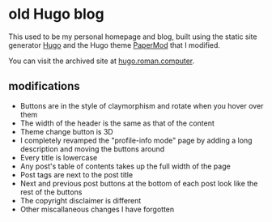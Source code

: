 # old Hugo blog

This used to be my personal homepage and blog, built using the static site generator [Hugo](https://gohugo.io/) and the Hugo theme [PaperMod](https://github.com/adityatelange/hugo-PaperMod/) that I modified.

You can visit the archived site at [hugo.roman.computer](https://hugo.roman.computer).

## modifications

- Buttons are in the style of claymorphism and rotate when you hover over them
- The width of the header is the same as that of the content
- Theme change button is 3D
- I completely revamped the "profile-info mode" page by adding a long description and moving the buttons around
- Every title is lowercase
- Any post's table of contents takes up the full width of the page
- Post tags are next to the post title
- Next and previous post buttons at the bottom of each post look like the rest of the buttons
- The copyright disclaimer is different
- Other miscallaneous changes I have forgotten
